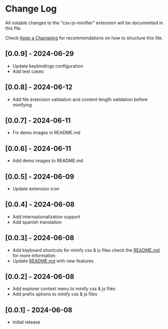 # Change Log

All notable changes to the "css-js-minifier" extension will be documented in this file.

Check [Keep a Changelog](http://keepachangelog.com/) for recommendations on how to structure this file.

## [0.0.9] - 2024-06-29
- Update keybindings configuration
- Add test cases

## [0.0.8] - 2024-06-12
- Add file extension validation and content length validation before minifying

## [0.0.7] - 2024-06-11
- Fix demo images in README.md

## [0.0.6] - 2024-06-11
- Add demo images to README.md

## [0.0.5] - 2024-06-09
- Update extension icon

## [0.0.4] - 2024-06-08
- Add internazionalization support
- Add spanish translation

## [0.0.3] - 2024-06-08

- Add keyboard shortcuts for minify css & js files check the [README.md](README.md#keyboard-shortcuts) for more information
- Update [README.md](README.md) with new features


## [0.0.2] - 2024-06-08

- Add explorer context menu to minify css & js files
- Add prefix options to minify css & js files

## [0.0.1] - 2024-06-08

- Initial release